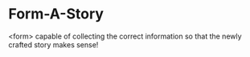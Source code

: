 # Form-A-Story
&lt;form> capable of collecting the correct information so that the newly crafted story makes sense!

